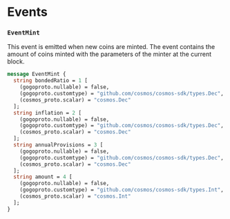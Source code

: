 <!--
order: 4
-->

# Events

### `EventMint`

This event is emitted when new coins are minted. The event contains the amount of coins minted with the parameters of the minter at the current block.

```protobuf
message EventMint {
  string bondedRatio = 1 [
    (gogoproto.nullable) = false,
    (gogoproto.customtype) = "github.com/cosmos/cosmos-sdk/types.Dec",
    (cosmos_proto.scalar) = "cosmos.Dec"
  ];
  string inflation = 2 [
    (gogoproto.nullable) = false,
    (gogoproto.customtype) = "github.com/cosmos/cosmos-sdk/types.Dec",
    (cosmos_proto.scalar) = "cosmos.Dec"
  ];
  string annualProvisions = 3 [
    (gogoproto.nullable) = false,
    (gogoproto.customtype) = "github.com/cosmos/cosmos-sdk/types.Dec",
    (cosmos_proto.scalar) = "cosmos.Dec"
  ];
  string amount = 4 [
    (gogoproto.nullable) = false,
    (gogoproto.customtype) = "github.com/cosmos/cosmos-sdk/types.Int",
    (cosmos_proto.scalar) = "cosmos.Int"
  ];
}
```
